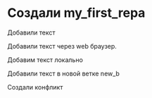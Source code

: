 # Создали my_first_repa

Добавили текст

Добавили текст через web браузер.

Добавим текст локально

Добавили текст в новой ветке new_b

Создали конфликт
